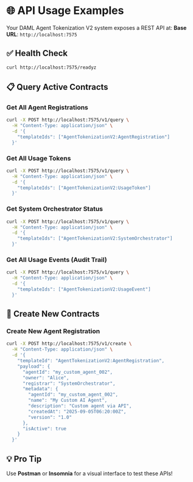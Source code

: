 # 🌐 API Usage Examples

Your DAML Agent Tokenization V2 system exposes a REST API at:
**Base URL**: `http://localhost:7575`

## ✅ Health Check
```bash
curl http://localhost:7575/readyz
```

## 📋 Query Active Contracts

### Get All Agent Registrations
```bash
curl -X POST http://localhost:7575/v1/query \
  -H "Content-Type: application/json" \
  -d '{
    "templateIds": ["AgentTokenizationV2:AgentRegistration"]
  }'
```

### Get All Usage Tokens
```bash
curl -X POST http://localhost:7575/v1/query \
  -H "Content-Type: application/json" \
  -d '{
    "templateIds": ["AgentTokenizationV2:UsageToken"]
  }'
```

### Get System Orchestrator Status
```bash
curl -X POST http://localhost:7575/v1/query \
  -H "Content-Type: application/json" \
  -d '{
    "templateIds": ["AgentTokenizationV2:SystemOrchestrator"]
  }'
```

### Get All Usage Events (Audit Trail)
```bash
curl -X POST http://localhost:7575/v1/query \
  -H "Content-Type: application/json" \
  -d '{
    "templateIds": ["AgentTokenizationV2:UsageEvent"]
  }'
```

## 🚀 Create New Contracts

### Create New Agent Registration
```bash
curl -X POST http://localhost:7575/v1/create \
  -H "Content-Type: application/json" \
  -d '{
    "templateId": "AgentTokenizationV2:AgentRegistration",
    "payload": {
      "agentId": "my_custom_agent_002",
      "owner": "Alice",
      "registrar": "SystemOrchestrator", 
      "metadata": {
        "agentId": "my_custom_agent_002",
        "name": "My Custom AI Agent",
        "description": "Custom agent via API",
        "createdAt": "2025-09-05T06:20:00Z",
        "version": "1.0"
      },
      "isActive": true
    }
  }'
```

## 💡 Pro Tip
Use **Postman** or **Insomnia** for a visual interface to test these APIs!